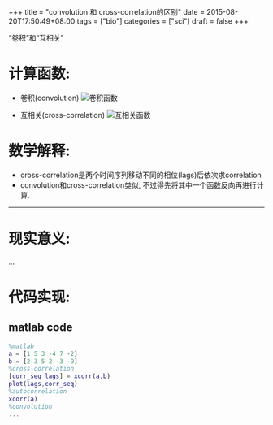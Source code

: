 +++
title = "convolution 和 cross-correlation的区别"
date = 2015-08-20T17:50:49+08:00
tags = ["bio"]
categories = ["sci"]
draft = false
+++

“卷积”和“互相关”

<!--more-->


# 计算函数:

- 卷积(convolution)
![卷积函数](/images/convolution_func.png)

- 互相关(cross-correlation)
![互相关函数](/images/cross-correlation_func.png)

# 数学解释:
- cross-correlation是两个时间序列移动不同的相位(lags)后依次求correlation
- convolution和cross-correlation类似, 不过得先将其中一个函数反向再进行计算.

***

# 现实意义:
...


# 代码实现:
## matlab code
```matlab
%matlab
a = [1 5 3 -4 7 -2]
b = [2 3 5 2 -3 -9]
%cross-correlation
[corr_seq lags] = xcorr(a,b)
plot(lags,corr_seq)
%autocorrelation
xcorr(a)
%convolution
...

```
